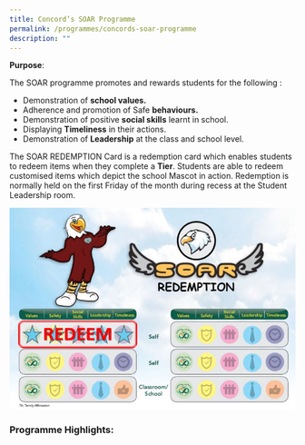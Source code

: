 ```yaml
---
title: Concord’s SOAR Programme
permalink: /programmes/concords-soar-programme
description: ""
---
```

**Purpose**:

The SOAR programme promotes and rewards students for the following :  

*   Demonstration of **school values.**
*   Adherence and promotion of Safe **behaviours.**
*   Demonstration of positive **social skills** learnt in school.
*   Displaying **Timeliness** in their actions.
*   Demonstration of **Leadership** at the class and school level.

The SOAR REDEMPTION Card is a redemption card which enables students to redeem items when they complete a **Tier**. Students are able to redeem customised items which depict the school Mascot in action. Redemption is normally held on the first Friday of the month during recess at the Student Leadership room.

![](/images/SOAR.jpeg)

### Programme Highlights:


